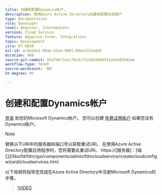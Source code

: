 ```yaml
---
title: 创建和配置Dynamics帐户。
description: 使用Azure Active Directory创建和配置动态帐户
type: Documentation
role: Developer
level: Beginner, Intermediate
version: Cloud Service
feature: Adaptive Forms, Integrations
topic: Development
jira: KT-9839
exl-id: ec4ed3e1-98ae-41ce-9891-09da3321edd5
duration: 409
source-git-commit: 9fef4b77a2c70c8cf525d42686f4120e481945ee
workflow-type: tm+mt
source-wordcount: '99'
ht-degree: 0%

---
```


# 创建和配置Dynamics帐户

[登录](https://dynamics.microsoft.com/en-us/) 到您的Microsoft Dynamics帐户。 您可以创建 [免费试用帐户](https://dynamics.microsoft.com/en-us/dynamics-365-free-trial/) 如果您没有Dynamics帐户。

>[!NOTE]
>替换以下URI中的服务器和端口号以获取重试URI。 在使用Azure Active Directory配置应用程序时，您将需要此重试URI。
>https://[服务器]：[端口]/libs/fd/fdm/gui/components/admin/fdmcloudservice/createcloudconfigwizard/cloudservices.html

以下视频将指导您完成在Azure Active Directory中注册Microsoft Dynamics的步骤。

>[!VIDEO](https://video.tv.adobe.com/v/340743?quality=12&learn=on)
